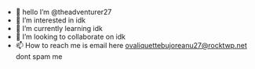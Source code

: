 - 👋 hello I’m @theadventurer27
- 👀 I’m interested in idk
- 🌱 I’m currently learning idk
- 💞️ I’m looking to collaborate on idk
- 📫 How to reach me is email here ovaliquettebujoreanu27@rocktwp.net dont spam me 

<!---
theadventurer27/theadventurer27 is a ✨ special ✨ repository because its `README.md` (this file) appears on your GitHub profile.
You can click the Preview link to take a look at your changes.
--->

